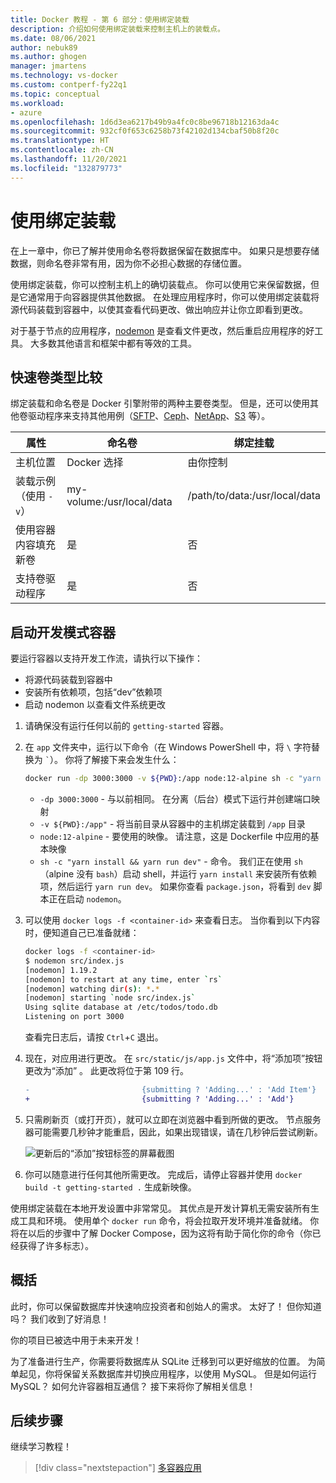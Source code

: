 ```yaml
---
title: Docker 教程 - 第 6 部分：使用绑定装载
description: 介绍如何使用绑定装载来控制主机上的装载点。
ms.date: 08/06/2021
author: nebuk89
ms.author: ghogen
manager: jmartens
ms.technology: vs-docker
ms.custom: contperf-fy22q1
ms.topic: conceptual
ms.workload:
- azure
ms.openlocfilehash: 1d6d3ea6217b49b9a4fc0c8be96718b12163da4c
ms.sourcegitcommit: 932cf0f653c6258b73f42102d134cbaf50b8f20c
ms.translationtype: HT
ms.contentlocale: zh-CN
ms.lasthandoff: 11/20/2021
ms.locfileid: "132879773"
---
```

# <a name="use-bind-mounts"></a>使用绑定装载

在上一章中，你已了解并使用命名卷将数据保留在数据库中。 如果只是想要存储数据，则命名卷非常有用，因为你不必担心数据的存储位置。

使用绑定装载，你可以控制主机上的确切装载点。 你可以使用它来保留数据，但是它通常用于向容器提供其他数据。 在处理应用程序时，你可以使用绑定装载将源代码装载到容器中，以使其查看代码更改、做出响应并让你立即看到更改。

对于基于节点的应用程序，[nodemon](https://npmjs.com/package/nodemon) 是查看文件更改，然后重启应用程序的好工具。 大多数其他语言和框架中都有等效的工具。

## <a name="quick-volume-type-comparisons"></a>快速卷类型比较

绑定装载和命名卷是 Docker 引擎附带的两种主要卷类型。 但是，还可以使用其他卷驱动程序来支持其他用例（[SFTP](https://github.com/vieux/docker-volume-sshfs)、[Ceph](https://ceph.com/geen-categorie/getting-started-with-the-docker-rbd-volume-plugin/)、[NetApp](https://netappdvp.readthedocs.io/en/stable/)、[S3](https://github.com/elementar/docker-s3-volume) 等）。

| 属性 | 命名卷 | 绑定挂载 |
| -------- | ------------- | ----------- |
| 主机位置 | Docker 选择 | 由你控制 |
| 装载示例（使用 `-v`） | my-volume:/usr/local/data | /path/to/data:/usr/local/data |
| 使用容器内容填充新卷 | 是 | 否 |
| 支持卷驱动程序 | 是 | 否 |

## <a name="start-a-dev-mode-container"></a>启动开发模式容器

要运行容器以支持开发工作流，请执行以下操作：

- 将源代码装载到容器中
- 安装所有依赖项，包括“dev”依赖项
- 启动 nodemon 以查看文件系统更改

1. 请确保没有运行任何以前的 `getting-started` 容器。

1. 在 `app` 文件夹中，运行以下命令（在 Windows PowerShell 中，将 ` \ ` 字符替换为 `` ` ``）。 你将了解接下来会发生什么：

    ```bash
    docker run -dp 3000:3000 -v ${PWD}:/app node:12-alpine sh -c "yarn install && yarn run dev"
    ```

    - `-dp 3000:3000` - 与以前相同。 在分离（后台）模式下运行并创建端口映射
    - `-v ${PWD}:/app"` - 将当前目录从容器中的主机绑定装载到 `/app` 目录
    - `node:12-alpine` - 要使用的映像。 请注意，这是 Dockerfile 中应用的基本映像
    - `sh -c "yarn install && yarn run dev"` - 命令。 我们正在使用 `sh`（alpine 没有 `bash`）启动 shell，并运行 `yarn install` 来安装所有依赖项，然后运行 `yarn run dev`。 如果你查看 `package.json`，将看到 `dev` 脚本正在启动 `nodemon`。

1. 可以使用 `docker logs -f <container-id>` 来查看日志。 当你看到以下内容时，便知道自己已准备就绪：

    ```bash
    docker logs -f <container-id>
    $ nodemon src/index.js
    [nodemon] 1.19.2
    [nodemon] to restart at any time, enter `rs`
    [nodemon] watching dir(s): *.*
    [nodemon] starting `node src/index.js`
    Using sqlite database at /etc/todos/todo.db
    Listening on port 3000
    ```

    查看完日志后，请按 `Ctrl`+`C` 退出。

1. 现在，对应用进行更改。 在 `src/static/js/app.js` 文件中，将“添加项”按钮更改为“添加” 。 此更改将位于第 109 行。

    ```diff
    -                         {submitting ? 'Adding...' : 'Add Item'}
    +                         {submitting ? 'Adding...' : 'Add'}
    ```

1. 只需刷新页（或打开页），就可以立即在浏览器中看到所做的更改。 节点服务器可能需要几秒钟才能重启，因此，如果出现错误，请在几秒钟后尝试刷新。

    ![更新后的“添加”按钮标签的屏幕截图](media/updated-add-button.png)

1. 你可以随意进行任何其他所需更改。 完成后，请停止容器并使用 `docker build -t getting-started .` 生成新映像。

使用绑定装载在本地开发设置中非常常见。 其优点是开发计算机无需安装所有生成工具和环境。 使用单个 `docker run` 命令，将会拉取开发环境并准备就绪。 你将在以后的步骤中了解 Docker Compose，因为这将有助于简化你的命令（你已经获得了许多标志）。

## <a name="recap"></a>概括

此时，你可以保留数据库并快速响应投资者和创始人的需求。 太好了！ 但你知道吗？ 我们收到了好消息！

你的项目已被选中用于未来开发！

为了准备进行生产，你需要将数据库从 SQLite 迁移到可以更好缩放的位置。 为简单起见，你将保留关系数据库并切换应用程序，以使用 MySQL。 但是如何运行 MySQL？ 如何允许容器相互通信？ 接下来将你了解相关信息！

## <a name="next-steps"></a>后续步骤

继续学习教程！

> [!div class="nextstepaction"]
> [多容器应用](multi-container-apps.md)
